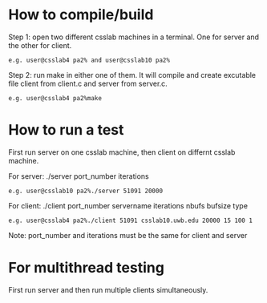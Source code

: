 # How to compile/build

Step 1: open two different csslab machines in a terminal. One for server and the other for client.

    e.g. user@csslab4 pa2% and user@csslab10 pa2%
    
Step 2: run make in either one of them. It will compile and create excutable file client from client.c and server from server.c.

    e.g. user@csslab4 pa2%make

# How to run a test

First run server on one csslab machine, then client on differnt csslab machine.

For server: ./server port_number iterations

    e.g. user@csslab10 pa2%./server 51091 20000
    
For client: ./client port_number servername iterations nbufs bufsize type

    e.g. user@csslab4 pa2%./client 51091 csslab10.uwb.edu 20000 15 100 1

Note: port_number and iterations must be the same for client and server

# For multithread testing

First run server and then run multiple clients simultaneously.
